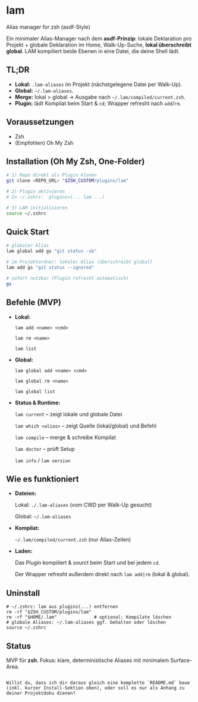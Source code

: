 # lam
Alias manager for zsh (asdf-Style)

Ein minimaler Alias-Manager nach dem **asdf-Prinzip**: lokale Deklaration pro Projekt + globale Deklaration im Home, Walk-Up-Suche, **lokal überschreibt global**. LAM kompiliert beide Ebenen in eine Datei, die deine Shell lädt.

## TL;DR
- **Lokal:** `.lam-aliases` im Projekt (nächstgelegene Datei per Walk-Up).
- **Global:** `~/.lam-aliases`.
- **Merge:** lokal > global → Ausgabe nach `~/.lam/compiled/current.zsh`.
- **Plugin:** lädt Kompilat beim Start & `cd`; Wrapper refresht nach `add`/`rm`.

## Voraussetzungen
- Zsh
- (Empfohlen) Oh My Zsh

## Installation (Oh My Zsh, One-Folder)
```zsh
# 1) Repo direkt als Plugin klonen
git clone <REPO_URL> "$ZSH_CUSTOM/plugins/lam"

# 2) Plugin aktivieren
# In ~/.zshrc:  plugins=(... lam ...)

# 3) LAM initialisieren
source ~/.zshrc
```

## Quick Start

```zsh
# globaler Alias
lam global add gs "git status -sb"

# im Projektordner: lokaler Alias (überschreibt global)
lam add gs "git status --ignored"

# sofort nutzbar (Plugin refresht automatisch)
gs
```

## Befehle (MVP)

- **Lokal:**

  `lam add <name> <cmd>`

  `lam rm <name>`

  `lam list`

- **Global:**

  `lam global add <name> <cmd>`

  `lam global rm <name>`

  `lam global list`

- **Status & Runtime:**

  `lam current` – zeigt lokale und globale Datei

  `lam which <alias>` – zeigt Quelle (lokal/global) und Befehl

  `lam compile` – merge & schreibe Kompilat

  `lam doctor` – prüft Setup

  `lam info` / `lam version`


## Wie es funktioniert

- **Dateien:**

  Lokal: `./.lam-aliases` (vom CWD per Walk-Up gesucht)

  Global: `~/.lam-aliases`

- **Kompilat:**

  `~/.lam/compiled/current.zsh` (nur Alias-Zeilen)

- **Laden:**

  Das Plugin kompiliert & sourct beim Start und bei jedem `cd`.

  Der Wrapper refresht außerdem direkt nach `lam add|rm` (lokal & global).


## Uninstall

```
# ~/.zshrc: lam aus plugins(...) entfernen
rm -rf "$ZSH_CUSTOM/plugins/lam"
rm -rf "$HOME/.lam"              # optional: Kompilate löschen
# globale Aliases: ~/.lam-aliases ggf. behalten oder löschen
source ~/.zshrc

```

## Status

MVP für **zsh**. Fokus: klare, deterministische Aliases mit minimalem Surface-Area.

```

Willst du, dass ich dir daraus gleich eine komplette `README.md` baue (inkl. kurzer Install-Sektion oben), oder soll es nur als Anhang zu deiner Projektdoku dienen?

```
